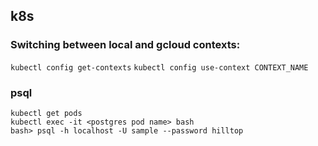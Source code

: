 ## k8s

### Switching between local and gcloud contexts:

`kubectl config get-contexts`
`kubectl config use-context CONTEXT_NAME`

### psql

```
kubectl get pods
kubectl exec -it <postgres pod name> bash
bash> psql -h localhost -U sample --password hilltop
```
